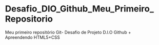 # Desafio_DIO_Github_Meu_Primeiro_Repositorio
Meu primeiro repositório Git- Desafio de Projeto D.I.O Github + Apreendendo HTML5+CSS
